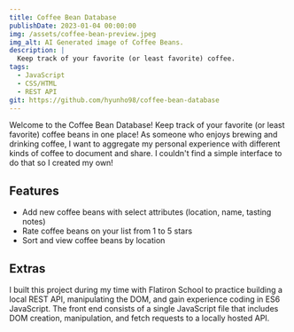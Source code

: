 ```yaml
---
title: Coffee Bean Database
publishDate: 2023-01-04 00:00:00
img: /assets/coffee-bean-preview.jpeg
img_alt: AI Generated image of Coffee Beans.
description: |
  Keep track of your favorite (or least favorite) coffee.
tags:
  - JavaScript
  - CSS/HTML
  - REST API
git: https://github.com/hyunho98/coffee-bean-database
---
```

Welcome to the Coffee Bean Database! Keep track of your favorite (or least favorite) coffee beans in one place! As someone who enjoys brewing and drinking coffee, I want to aggregate my personal experience with different kinds of coffee to document and share. I couldn't find a simple interface to do that so I created my own!

## Features

- Add new coffee beans with select attributes (location, name, tasting notes)
- Rate coffee beans on your list from 1 to 5 stars
- Sort and view coffee beans by location

## Extras

I built this project during my time with Flatiron School to practice building a local REST API, manipulating the DOM, and gain experience coding in ES6 JavaScript. The front end consists of a single JavaScript file that includes DOM creation, manipulation, and fetch requests to a locally hosted API.

